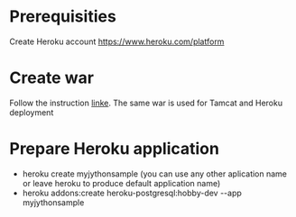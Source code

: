 # Prerequisities

Create Heroku account https://www.heroku.com/platform

# Create war

Follow the instruction [linke](create_tomcat.md). The same war is used for Tamcat and Heroku deployment

# Prepare Heroku application

* heroku create myjythonsample (you can use any other aplication name or leave heroku to produce default application name)
* heroku addons:create heroku-postgresql:hobby-dev --app myjythonsample 
